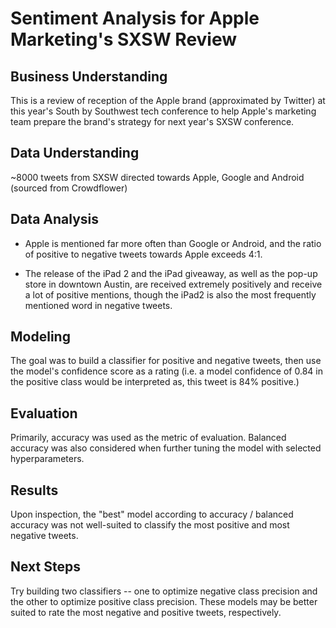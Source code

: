 # Sentiment Analysis for Apple Marketing's SXSW Review

## Business Understanding

This is a review of reception of the Apple brand (approximated by Twitter) at this year's South by Southwest tech conference to help Apple's marketing team prepare the brand's strategy for next year's SXSW conference.

## Data Understanding

~8000 tweets from SXSW directed towards Apple, Google and Android (sourced from Crowdflower)

## Data Analysis

- Apple is mentioned far more often than Google or Android, and the ratio of positive to negative tweets towards Apple exceeds 4:1.

- The release of the iPad 2 and the iPad giveaway, as well as the pop-up store in downtown Austin, are received extremely positively and receive a lot of positive mentions, though the iPad2 is also the most frequently mentioned word in negative tweets.

## Modeling

The goal was to build a classifier for positive and negative tweets, then use the model's confidence score as a rating (i.e. a model confidence of 0.84 in the positive class would be interpreted as, this tweet is 84% positive.)

## Evaluation

Primarily, accuracy was used as the metric of evaluation. Balanced accuracy was also considered when further tuning the model with selected hyperparameters.

## Results

Upon inspection, the "best" model according to accuracy / balanced accuracy was not well-suited to classify the most positive and most negative tweets.

## Next Steps

Try building two classifiers -- one to optimize negative class precision and the other to optimize positive class precision. These models may be better suited to rate the most negative and positive tweets, respectively.
